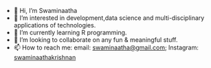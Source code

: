 - 👋 Hi, I’m Swaminaatha
- 👀 I’m interested in development,data science and multi-disciplinary applications of technologies.
- 🌱 I’m currently learning R programming.
- 💞️ I’m looking to collaborate on any fun & meaningful stuff.
- 📫 How to reach me: email: <a href="https://mail.google.com/mail/u/1/#inbox">swaminaatha@gmail.com</a>; Instagram: <a href="https://www.instagram.com/swaminaathakrishnan/">swaminaathakrishnan</a>

<!---
swaminaathakrishnan/swaminaathakrishnan is a ✨ special ✨ repository because its `README.md` (this file) appears on your GitHub profile.
You can click the Preview link to take a look at your changes.
--->
